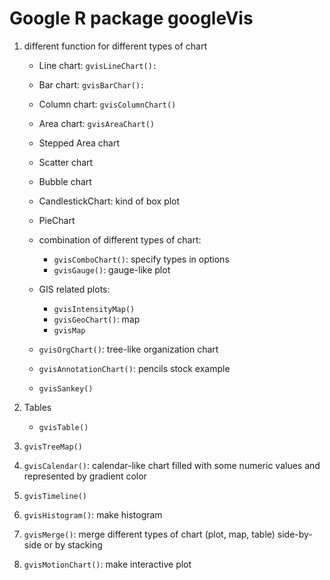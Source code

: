 # Google R package googleVis

1. different function for different types of chart
    - Line chart: `gvisLineChart():`
    - Bar chart: `gvisBarChar():`
    - Column chart: `gvisColumnChart()`
    - Area chart: `gvisAreaChart()`
    - Stepped Area chart
    - Scatter chart
    - Bubble chart
    - CandlestickChart: kind of box plot 
    - PieChart

    - combination of different types of chart:  
        - `gvisComboChart()`: specify types in options
        - `gvisGauge()`: gauge-like plot

    - GIS related plots:
        - `gvisIntensityMap()`
        - `gvisGeoChart()`: map
        - `gvisMap`

    - `gvisOrgChart()`: tree-like organization chart
    - `gvisAnnotationChart()`: pencils stock example
    - `gvisSankey()`

 2. Tables
    - `gvisTable()`
3. `gvisTreeMap()`
4. `gvisCalendar()`: calendar-like chart filled with some numeric values and represented by gradient color
5. `gvisTimeline()`
6. `gvisHistogram()`: make histogram
7. `gvisMerge()`: merge different types of chart (plot, map, table) side-by-side or by stacking
8. `gvisMotionChart()`: make interactive plot